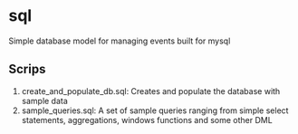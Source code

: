 # sql
Simple database model for managing events built for mysql

## Scrips
1. create_and_populate_db.sql: Creates and populate the database with sample data
2. sample_queries.sql: A set of sample queries ranging from simple select statements, aggregations, windows functions and some other DML
